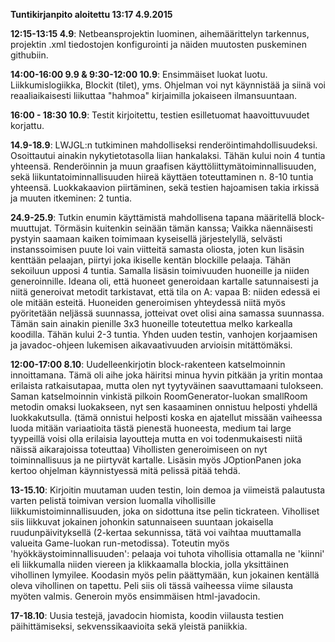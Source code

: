 __Tuntikirjanpito aloitettu 13:17 4.9.2015__

__12:15-13:15 4.9__: Netbeansprojektin luominen, aihemäärittelyn tarkennus, projektin .xml tiedostojen konfigurointi ja näiden muutosten puskeminen githubiin.

__14:00-16:00 9.9 & 9:30-12:00 10.9__: Ensimmäiset luokat luotu. Liikkumislogiikka, Blockit (tilet), yms. Ohjelman voi nyt käynnistää ja siinä voi reaaliaikaisesti liikuttaa "hahmoa" kirjaimilla jokaiseen ilmansuuntaan. 

__16:00 - 18:30 10.9__: Testit kirjoitettu, testien esilletuomat haavoittuvuudet korjattu.

__14.9-18.9__: LWJGL:n tutkiminen mahdolliseksi renderöintimahdollisuudeksi. Osoittautui ainakin nykytietotasolla liian hankalaksi. Tähän kului noin 4 tuntia yhteensä. Renderöinnin ja muun graafisen käyttöliittymätoiminnallisuuden, sekä liikuntatoiminnallisuuden hiireä käyttäen toteuttaminen n. 8-10 tuntia yhteensä. Luokkakaavion piirtäminen, sekä testien hajoamisen takia irkissä ja muuten itkeminen: 2 tuntia.

__24.9-25.9__: Tutkin enumin käyttämistä mahdollisena tapana määritellä block-muuttujat. Törmäsin kuitenkin seinään tämän kanssa; Vaikka näennäisesti pystyin saamaan kaiken toimimaan kyseisellä järjestelyllä, selvästi instanssoimisen puute loi vain viitteitä samasta oliosta, joten kun lisäsin kenttään pelaajan, piirtyi joka ikiselle kentän blockille pelaaja. Tähän sekoiluun upposi 4 tuntia. Samalla lisäsin toimivuuden huoneille ja niiden generoinnille. Ideana oli, että huoneet generoidaan kartalle satunnaisesti ja niitä generoivat metodit tarkistavat, että tila on A: vapaa B: niiden edessä ei ole mitään esteitä. Huoneiden generoimisen yhteydessä niitä myös pyöritetään neljässä suunnassa, jotteivat ovet olisi aina samassa suunnassa. Tämän sain ainakin pienille 3x3 huoneille toteutettua melko karkealla koodilla. Tähän kului 2-3 tuntia. Yhden uuden testin, vanhojen korjaamisen ja javadoc-ohjeen lukemisen aikavaativuuden arvioisin mitättömäksi.

__12:00-17:00 8.10__: Uudelleenkirjotin block-rakenteen katselmoinnin innoittamana. Tämä oli aihe joka häiritsi minua hyvin pitkään ja yritin montaa erilaista ratkaisutapaa, mutta olen nyt tyytyväinen saavuttamaani tulokseen. Saman katselmoinnin vinkistä pilkoin RoomGenerator-luokan smallRoom metodin omaksi luokakseen, nyt sen kasaaminen onnistuu helposti yhdellä luokkakutsulla. (tämä onnistui helposti koska en ajatellut missään vaiheessa luoda mitään variaatioita tästä pienestä huoneesta, medium tai large tyypeillä voisi olla erilaisia layoutteja mutta en voi todenmukaisesti niitä näissä aikarajoissa toteuttaa) Vihollisten generoimiseen on nyt toiminnallisuus ja ne piirtyvät kartalle. Lisäsin myös JOptionPanen joka kertoo ohjelman käynnistyessä mitä pelissä pitää tehdä. 

__13-15.10__: Kirjoitin muutaman uuden testin, loin demoa ja viimeistä palautusta varten pelistä toimivan version luomalla vihollisille liikkumistoiminnallisuuden, joka on sidottuna itse pelin tickrateen. Viholliset siis liikkuvat jokainen johonkin satunnaiseen suuntaan jokaisella ruudunpäivityksellä (2-kertaa sekunnissa, tätä voi vaihtaa muuttamalla valueita Game-luokan run-metodissa). Toteutin myös 'hyökkäystoiminnallisuuden': pelaaja voi tuhota vihollisia ottamalla ne 'kiinni' eli liikkumalla niiden viereen ja klikkaamalla blockia, jolla yksittäinen vihollinen lymyilee. Koodasin myös pelin päättymään, kun jokainen kentällä oleva vihollinen on tapettu. Peli siis oli tässä vaiheessa viime silausta myöten valmis. Generoin myös ensimmäisen html-javadocin.

__17-18.10__: Uusia testejä, javadocin hiomista, koodin viilausta testien päihittämiseksi, sekvenssikaavioita sekä yleistä paniikkia.
